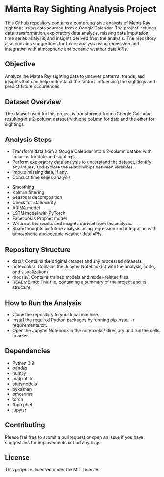 # Manta Ray Sighting Analysis Project
This GitHub repository contains a comprehensive analysis of Manta Ray sightings using data sourced from a Google Calendar. The project includes data transformation, exploratory data analysis, missing data imputation, time series analysis, and insights derived from the analysis. The repository also contains suggestions for future analysis using regression and integration with atmospheric and oceanic weather data APIs.

## Objective
Analyze the Manta Ray sighting data to uncover patterns, trends, and insights that can help understand the factors influencing the sightings and predict future occurrences.

## Dataset Overview
The dataset used for this project is transformed from a Google Calendar, resulting in a 2-column dataset with one column for date and the other for sightings.

## Analysis Steps
* Transform data from a Google Calendar into a 2-column dataset with columns for date and sightings.
* Perform exploratory data analysis to understand the dataset, identify any issues, and explore the relationships between variables.
* Impute missing data, if any.
* Conduct time series analysis:
 - Smoothing
 - Kalman filtering
 - Seasonal decomposition
 - Check for stationarity
 - ARIMA model
 - LSTM model with PyTorch
 - Facebook's Prophet model
 - Write out the results and insights derived from the analysis.
 - Share thoughts on future analysis using regression and integration with atmospheric and oceanic weather data APIs.

## Repository Structure
* data/: Contains the original dataset and any processed datasets.
* notebooks/: Contains the Jupyter Notebook(s) with the analysis, code, and visualizations.
* models/: Contains trained models and model-related files.
* README.md: This file, containing a summary of the project and its structure.

## How to Run the Analysis
* Clone the repository to your local machine.
* Install the required Python packages by running pip install -r requirements.txt.
* Open the Jupyter Notebook in the notebooks/ directory and run the cells in order.

## Dependencies
* Python 3.9
* pandas
* numpy
* matplotlib
* statsmodels
* pykalman
* pmdarima
* torch
* fbprophet
* jupyter

## Contributing
Please feel free to submit a pull request or open an issue if you have suggestions for improvements or find any bugs.

## License
This project is licensed under the MIT License.
